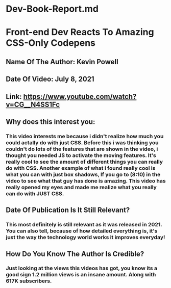 # Dev-Book-Report.md

# Front-end Dev Reacts To Amazing CSS-Only Codepens

## Name Of The Author: Kevin Powell
## Date Of Video: July 8, 2021
## Link: https://www.youtube.com/watch?v=CG__N4SS1Fc

## Why does this interest you:
### This video interests me because i didn't realize how much you could actally do with just CSS. Before this i was thinking you couldn't do lots of the features that are shown in the video, i thought you needed JS to activate the moving features. It's really cool to see the amount of different things you can really do with CSS. Another example of what i found really cool is what you can with just box shadows, If you go to (8:10) in the video to see what that guy has done is amazing. This video has really opened my eyes and made me realize what you really can do with JUST CSS.

## Date Of Publication Is It Still Relevant?
### This most definitely is still relevant as it was released in 2021. You can also tell, because of how detailed everything is, it's just the way the technology world works it improves everyday! 

## How Do You Know The Author Is Credible?
### Just looking at the views this videos has got, you know its a good sign 1.2 million views is an insane amount. Along with 617K subscribers.
